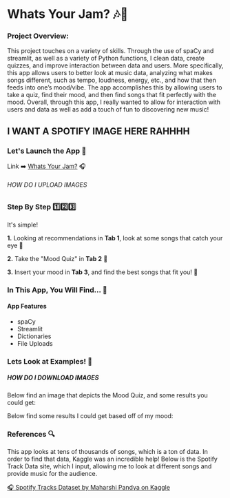 # Whats Your Jam? 🎶🎤

### Project Overview:
This project touches on a variety of skills. Through the use of spaCy and streamlit, as well as a variety of Python functions, I clean data, create quizzes, and improve interaction between data and users. More specifically, this app allows users to better look at music data, analyzing what makes songs different, such as tempo, loudness, energy, etc., and how that then feeds into one’s mood/vibe. The app accomplishes this by allowing users to take a quiz, find their mood, and then find songs that fit perfectly with the mood. Overall, through this app, I really wanted to allow for interaction with users and data as well as add a touch of fun to discovering new music! 

## I WANT A SPOTIFY IMAGE HERE RAHHHH #######

### Let's Launch the App 🚀

Link ➡️ [Whats Your Jam?]() 🎧

###### HOW DO I UPLOAD IMAGES ######

### Step By Step 1️⃣2️⃣3️⃣
It's simple! 

**1.** Looking at recommendations in **Tab 1**, look at some songs that catch your eye 👀

**2.** Take the "Mood Quiz" in **Tab 2** 📄

**3.** Insert your mood in **Tab 3**, and find the best songs that fit you! 🎺

### In This App, You Will Find... 🧭
#### App Features 
* spaCy 
* Streamlit 
* Dictionaries 
* File Uploads

### Lets Look at Examples! 🫣
##### HOW DO I DOWNLOAD IMAGES #######
Below find an image that depicts the Mood Quiz, and some results you could get:

Below find some results I could get based off of my mood:

### References 🔍
This app looks at tens of thousands of songs, which is a ton of data. In order to find that data, Kaggle was an incredible help! Below is the Spotify Track Data site, which I input, allowing me to look at different songs and provide music for the audience.

[🎧 Spotify Tracks Dataset by Maharshi Pandya on Kaggle](https://www.kaggle.com/datasets/maharshipandya/-spotify-tracks-dataset)
